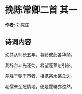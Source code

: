 # 挽陈常卿二首  其一

**作者**: 刘克庄

## 诗词内容

幼共从师长五年，暮龄彼此各华颠。

我辞台斗先还笏，君望蓬莱忽引船。

差胜于朝于市者，相携某水某丘边。

老儒未至忘情地，便是瞿聃亦泫然。

